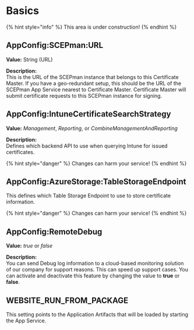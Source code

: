 # Basics

{% hint style="info" %}
This area is under construction!
{% endhint %}

## AppConfig:SCEPman:URL

**Value:** String (URL)

**Description:**\
This is the URL of the SCEPman instance that belongs to this Certificate Master. If you have a geo-redundant setup, this should be the URL of the SCEPman App Service nearest to Certificate Master. Certificate Master will submit certificate requests to this SCEPman instance for signing.

## AppConfig:IntuneCertificateSearchStrategy

**Value:** _Management_, _Reporting_, or _CombineManagementAndReporting_

**Description:**\
Defines which backend API to use when querying Intune for issued certificates.

{% hint style="danger" %}
Changes can harm your service!
{% endhint %}

## AppConfig:AzureStorage:TableStorageEndpoint

This defines which Table Storage Endpoint to use to store certificate information.

{% hint style="danger" %}
Changes can harm your service!
{% endhint %}

## AppConfig:RemoteDebug

**Value:** _true_ or _false_

**Description:**\
You can send Debug log information to a cloud-based monitoring solution of our company for support reasons. This can speed up support cases. You can activate and deactivate this feature by changing the value to **true** or **false**.

## WEBSITE\_RUN\_FROM\_PACKAGE

This setting points to the Application Artifacts that will be loaded by starting the App Service.